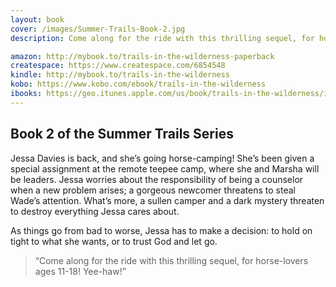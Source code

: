 ```yaml
---
layout: book
cover: /images/Summer-Trails-Book-2.jpg 
description: Come along for the ride with this thrilling sequel, for horse-lovers ages 11-18! Yee-haw!

amazon: http://mybook.to/trails-in-the-wilderness-paperback
createspace: https://www.createspace.com/6854548
kindle: http://mybook.to/trails-in-the-wilderness
kobo: https://www.kobo.com/ebook/trails-in-the-wilderness
ibooks: https://geo.itunes.apple.com/us/book/trails-in-the-wilderness/id1210874136?mt=11&at=1001luwG
---
```


## Book 2 of the Summer Trails Series

Jessa Davies is back, and she’s going horse-camping! She’s been given a
special assignment at the remote teepee camp, where she and Marsha will
be leaders. Jessa worries about the responsibility of being a counselor
when a new problem arises; a gorgeous newcomer threatens to steal Wade’s
attention. What’s more, a sullen camper and a dark mystery threaten to
destroy everything Jessa cares about. 

As things go from bad to worse, Jessa has to make a decision: to hold on
tight to what she wants, or to trust God and let go. 
 
> “Come along for the ride with this thrilling sequel, for horse-lovers
> ages 11-18! Yee-haw!”
